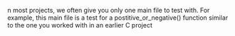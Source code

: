 n most projects, we often give you only one main file to test with. For example, this main file is a test for a postitive_or_negative() function similar to the one you worked with in an earlier C project
